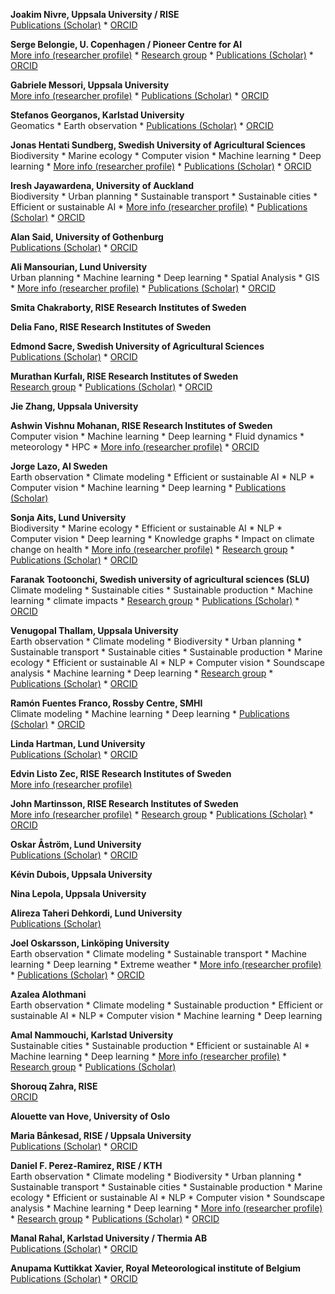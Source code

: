 <span title="Joakim is Professor of Computational Linguistics at Uppsala University. His research deals primarily with grammatical analysis, studying how we can analyze typologically different languages in a uniform way within the Universal Dependencies project, and how we can develop better computational models for automatic analysis within this framework. His teaching is mostly associated with the international Master&#x27;s Program in Language Technology. Joakim is also a co-PI of climes, the Swedish Centre for Impacts of Climate Extremes. Professor, Uppsala University / RISE."><strong>Joakim Nivre, Uppsala University / RISE</strong></span>
<br />
[Publications (Scholar)](https://scholar.google.se/citations?user=lLBHtFUAAAAJ) * [ORCID](https://orcid.org/0000-0002-7873-3971)

<span title="Research focus: Computer Vision &amp; Machine Learning. Professor, U. Copenhagen / Pioneer Centre for AI."><strong>Serge Belongie, U. Copenhagen / Pioneer Centre for AI</strong></span>
<br />
[More info (researcher profile)](https://sergebelongie.github.io) * [Research group](https://www.belongielab.org) * [Publications (Scholar)](https://scholar.google.com/citations?user=chD5XxkAAAAJ) * [ORCID](https://orcid.org/0000-0002-0388-5217)

<span title="Gabriele&#x27;s main research interests are physical drivers of extreme weather and extreme weather impacts. He uses a range of approaches, including dynamical systems theory, machine learning and other statistical analyses. Other research interests include meridional energy transport in the atmosphere and large-scale atmospheric dynamics. Professor, Uppsala University."><strong>Gabriele Messori, Uppsala University</strong></span>
<br />
[More info (researcher profile)](https://gmessori.eu/) * [Publications (Scholar)](https://scholar.google.com/citations?user=-WBcShwAAAAJ) * [ORCID](https://orcid.org/0000-0002-2032-5211)

<span title="Associate Professor, Karlstad University."><strong>Stefanos Georganos, Karlstad University</strong></span>
<br />
Geomatics *  Earth observation * [Publications (Scholar)](https://scholar.google.com/citations?user=OLTr-XYAAAAJ) * [ORCID](https://orcid.org/0000-0002-0001-2058)

<span title="Lecturer in ecology, working on ML applications for observing animals in the wild, mainly seabirds.  Associate Professor, Swedish University of Agricultural Sciences."><strong>Jonas Hentati Sundberg, Swedish University of Agricultural Sciences</strong></span>
<br />
Biodiversity *  Marine ecology *  Computer vision *  Machine learning *  Deep learning * [More info (researcher profile)](https://www.slu.se/cv/jonas-hentati-sundberg/) * [Publications (Scholar)](https://scholar.google.com/citations?user=dHsj2swAAAAJ&amp;hl=en) * [ORCID](https://orcid.org/0000-0002-3201-9262)

<span title="I am a lecturer in Urban Planning at the University of Auckland, bringing over 13 years of experience in both research and practice. My focus is on addressing climate change challenges, enhancing urban resilience, promoting regeneration, and advocating for environmental justice. I am particularly interested in understanding and mitigating the risks that urban areas encounter, especially those related to climate change and natural hazards. My research examines how cities can adapt to these increasing threats, emphasising resilience, risk reduction, and sustainable planning to protect communities and infrastructure. Assistant Professor, University of Auckland."><strong>Iresh Jayawardena, University of Auckland</strong></span>
<br />
Biodiversity *  Urban planning *  Sustainable transport *  Sustainable cities *  Efficient or sustainable AI * [More info (researcher profile)](https://profiles.auckland.ac.nz/i-jayawardena) * [Publications (Scholar)](https://scholar.google.com/citations?user=j8yEd4cAAAAJ&amp;hl=en) * [ORCID](https://orcid.org/0000-0002-5958-8668)

<span title="Alan Said is Associate Professor at University of Gothenburg. He holds a PhD from Technische Universität Berlin. Prior to joining the University of Gothenburg, Alan held positions in industry and academia. He was lecturer at University of Skövde (2016-2019), machine learning engineer 2014-2016 working on application of state of the art machine learning in a large scale production setting at Recorded Future. He was Senior Researcher (2014) working on recommender systems and evaluation in the Multimedia Computing research group at Delft University of Technology. He was awarded a Marie Curie Actions (MCA) Alain Bensoussan ERCIM Fellowship at Centrum Wiskunde &amp; Informatica (2013-2014) for work on evaluation of recommender and personalization systems. Alan&#x27;s research spans the fields of user modeling, personalization, recommender systems, evaluation, and reproducibility. He has worked in these fields in various national and international projects as researcher, leader, manager, PI, and proposal writer. He has published over 70 scientific works in top journals, conferences, workshops, and books. He has been nominated for and awarded several Best Paper and Poster awards for his research. Alan frequently serves on Program and Organization committees of top venues and journal such as ACM RecSys, WWW, ACM CIKM, ACM UMAP, ACM IUI, UMUAI, TWeb, TKDD. He is the Chair of the ACM RecSys Steering Committee (2023-2026). Associate Professor, University of Gothenburg."><strong>Alan Said, University of Gothenburg</strong></span>
<br />
[Publications (Scholar)](https://scholar.google.com/citations?user=j4cTzn0AAAAJ) * [ORCID](https://orcid.org/0000-0002-2929-0529)

<span title="Ali Mansourian is a Professor of Geomatics at the Department of Physical Geography and Ecosystem Science, Lund University, Sweden. He is Director of Lund University GIS Centre, and coordinator of the “GIS &amp; RS Master Programme”. He is a member of United Nation&#x27;s Global Geospatial Information Management (UN GGIM) Academic Network, and former council member of European AGILE (Association of Geographic Information Laboratories in Europe).  Mansourian has established research directions in Geospatial Artificial Intelligence (GeoAI) - which is the intersection of GISceince and Artificial Intelligence (AI)-, Spatial Data Infrastructures (SDI), and Multi-Criteria Decision Analysis (MCDA). He has also a long-standing research line in applications of Geographic Information Systems (GIS) in climate, epidemiology and heath, disaster risk management, land-use planning, and environmental management.  In his records, he has also coordination of several large international and national research and capacity building projects, evaluation of major EU/EC research grants, scientific program committee chair and/or organiser of several international conferences and workshops, supervision of PhD students and postdoc researches,  invited evaluation committee of PhD theses, and publication of scientific journal/conference papers, books/book chapters, and technical reports. Professor, Lund University."><strong>Ali Mansourian, Lund University</strong></span>
<br />
Urban planning *  Machine learning *  Deep learning *  Spatial Analysis *  GIS * [More info (researcher profile)](https://www.nateko.lu.se/ali-mansourian) * [Publications (Scholar)](https://scholar.google.com/citations?user=T6nSBNIAAAAJ&amp;hl=en) * [ORCID](https://orcid.org/0000-0001-6812-4307)

<span title="I am AI/ML expert, actively working with physics-informed AI/ML, ML for EO datasets and quantum ML. My research interests are quantum theory at the fundamental level, quantum simulations and algorithms, and big data simulations. Researcher (with a PhD), RISE Research Institutes of Sweden."><strong>Smita Chakraborty, RISE Research Institutes of Sweden</strong></span>
<br />


<span title="AI researcher with expertise in audio signals. Researcher (with a PhD), RISE Research Institutes of Sweden."><strong>Delia Fano, RISE Research Institutes of Sweden</strong></span>
<br />


<span title="Interested in spatial modeling, conservation, species distribution modeling, connectivity. Researcher (with a PhD), Swedish University of Agricultural Sciences."><strong>Edmond Sacre, Swedish University of Agricultural Sciences</strong></span>
<br />
[Publications (Scholar)](https://scholar.google.com/citations?user=6kgSitUAAAAJ&amp;hl=en) * [ORCID](https://orcid.org/0000-0002-2218-431X)

<span title="I am a computational linguist, working as a researcher at RISE and CLIMES project.  Researcher (with a PhD), RISE Research Institutes of Sweden."><strong>Murathan Kurfalı, RISE Research Institutes of Sweden</strong></span>
<br />
[Research group](https://www.climes.se/) * [Publications (Scholar)](https://scholar.google.com/citations?user=NK6-M_gAAAAJ&amp;hl=sv) * [ORCID](https://orcid.org/0000-0002-7020-8275)

<span title="Researcher (with a PhD), Uppsala University."><strong>Jie Zhang, Uppsala University</strong></span>
<br />


<span title="Researcher (with a PhD), RISE Research Institutes of Sweden."><strong>Ashwin Vishnu Mohanan, RISE Research Institutes of Sweden</strong></span>
<br />
Computer vision *  Machine learning *  Deep learning *  Fluid dynamics *  meteorology *  HPC * [More info (researcher profile)](https://fluid.quest) * [ORCID](https://orcid.org/0000-0002-2979-6327)

<span title="Researcher (with a PhD), AI Sweden."><strong>Jorge Lazo, AI Sweden</strong></span>
<br />
Earth observation *  Climate modeling *  Efficient or sustainable AI *  NLP *  Computer vision *  Machine learning *  Deep learning * [Publications (Scholar)](https://scholar.google.com/citations?user=R2vPpCUAAAAJ&amp;hl=en&amp;oi=ao)

<span title="Sonja leads a research group at the intersection of medicine, environmental science and data science at the Dept. of Experimental Medical Science, Cell Death, Lysosomes. They develop tools for text and image analysis and knowledge integration and apply them to research questions in medicine and environmental science. She also leads the computational research school COMPUTE and the &quot;AI in Medicine and Life Science&quot; focus area in AI Lund. Besides this, she is very engaged in open science and public outreach. Researcher (with a PhD), Lund University."><strong>Sonja Aits, Lund University</strong></span>
<br />
Biodiversity *  Marine ecology *  Efficient or sustainable AI *  NLP *  Computer vision *  Deep learning *  Knowledge graphs *  Impact on climate change on health * [More info (researcher profile)](https://portal.research.lu.se/en/persons/sonja-aits) * [Research group](https://aitslab.github.io/) * [Publications (Scholar)](https://scholar.google.com/citations?user=KTS-NNAAAAAJ) * [ORCID](https://orcid.org/0000-0002-1321-0678)

<span title="I work with statistical methods with different levels of complexity to understand climate change impacts on various processes and to forecast future impacts.  Researcher (with a PhD), Swedish university of agricultural sciences (SLU)."><strong>Faranak Tootoonchi, Swedish university of agricultural sciences (SLU)</strong></span>
<br />
Climate modeling *  Sustainable cities *  Sustainable production *  Machine learning *  climate impacts * [Research group](https://www.slu.se/en/ew-cv/faranak-tootoonchi/) * [Publications (Scholar)](https://scholar.google.com/citations?user=5XmN8AUAAAAJ&amp;hl=en) * [ORCID](https://orcid.org/0000-0001-5262-1712)

<span title="Researcher (with a PhD), Uppsala University ."><strong>Venugopal Thallam, Uppsala University </strong></span>
<br />
Earth observation *  Climate modeling *  Biodiversity *  Urban planning *  Sustainable transport *  Sustainable cities *  Sustainable production *  Marine ecology *  Efficient or sustainable AI *  NLP *  Computer vision *  Soundscape analysis *  Machine learning *  Deep learning * [Research group](https://www.uu.se/en/department/earth-sciences/research/air-water-and-landscape-science) * [Publications (Scholar)](https://scholar.google.com/citations?user=cIz45qQAAAAJ&amp;hl=en) * [ORCID](https://orcid.org/0000-0001-7771-1693)

<span title="My research consistently targets the physical mechanisms that enable climate predictability. This includes understanding how tropical dynamics influence atmospheric circulation over the Western Arctic and the North Atlantic-European sector. I have developed an experimental teleconnection-based seasonal prediction system at SMHI, designed to make teleconnections operationally useful for seasonal forecasting. This system exemplifies his ability to translate scientific discoveries into practical tools for climate.  I contribute to making a physically based application of machine learning methods to improve climate predictability, for example, designing deep convolutional neural networks (CNNs) for various applications: 1) downscaling coarse-resolution datasets, 2)detecting extreme events in large datasets, and 3) improving seasonal forecasts. I am a work package leader of two Horizon Europe projects (OptimESM and AI4PEX) in which we leverage ML-based solutions. Researcher (with a PhD), Rossby Centre, SMHI."><strong>Ramón Fuentes Franco, Rossby Centre, SMHI</strong></span>
<br />
Climate modeling *  Machine learning *  Deep learning * [Publications (Scholar)](https://scholar.google.com/citations?user=zjajzQEAAAAJ&amp;hl=en) * [ORCID](https://orcid.org/0000-0002-3085-0175)

<span title="Senior lecturer in mathematical statistics, with many years experience of applications in medicine and technical development, both internally and externally. Linda&#x27;s research focus is applied statistics in sustainability, medicine and technical development. Researcher (with a PhD), Lund University."><strong>Linda Hartman, Lund University</strong></span>
<br />
[Publications (Scholar)](https://scholar.google.com/citations?user=yY55qioAAAAJ) * [ORCID](https://orcid.org/0000-0002-1122-3109)

<span title="i&#x27;m edvin. PhD Student, RISE Research Institutes of Sweden."><strong>Edvin Listo Zec, RISE Research Institutes of Sweden</strong></span>
<br />
[More info (researcher profile)](https://edvinli.github.io)

<span title="PhD Student, RISE Research Institutes of Sweden."><strong>John Martinsson, RISE Research Institutes of Sweden</strong></span>
<br />
[More info (researcher profile)](https://johnmartinsson.github.io/) * [Research group](https://dl-group.se/) * [Publications (Scholar)](https://scholar.google.com/citations?user=sAMIwlMAAAAJ&amp;hl=sv&amp;oi=ao) * [ORCID](https://orcid.org/0000-0002-5032-4367)

<span title="I&#x27;m a PhD student at the Center for Mathematical Sciences focusing on anomaly detection and machine learning in earth observations and remote sensing. PhD Student, Lund University."><strong>Oskar Åström, Lund University</strong></span>
<br />
[Publications (Scholar)](https://scholar.google.com/citations?user=D864NLwAAAAJ) * [ORCID](https://orcid.org/0009-0005-5507-4829)

<span title="PhD Student, Uppsala University."><strong>Kévin Dubois, Uppsala University</strong></span>
<br />


<span title="Project Coordinator, Uppsala University."><strong>Nina Lepola, Uppsala University</strong></span>
<br />


<span title="PhD Student, Lund University."><strong>Alireza Taheri Dehkordi, Lund University</strong></span>
<br />
[Publications (Scholar)](https://scholar.google.com/citations?hl=en&amp;user=_ux1Jn0AAAAJ&amp;view_op=list_works&amp;sortby=pubdate)

<span title="In my research I work with probabilistic machine learning methods for modeling data with spatial and temporal dependencies. I am motivated by applications of machine learning to earth system modeling, such as weather forecasting and climate modeling. PhD Student, Linköping University."><strong>Joel Oskarsson, Linköping University</strong></span>
<br />
Earth observation *  Climate modeling *  Sustainable transport *  Machine learning *  Deep learning *  Extreme weather * [More info (researcher profile)](https://joeloskarsson.github.io/) * [Publications (Scholar)](https://scholar.google.com/citations?user=YQaxGpkAAAAJ) * [ORCID](https://orcid.org/0000-0002-8201-0282)

<span title="Industry."><strong>Azalea  Alothmani</strong></span>
<br />
Earth observation *  Climate modeling *  Sustainable production *  Efficient or sustainable AI *  NLP *  Computer vision *  Machine learning *  Deep learning

<span title="PhD student at Karlstad University working at the intersection of AI and Energy. Co-founder of AfriClimate AI (https://www.africlimate.ai) and co-chair of the Deep Learning Indaba (https://deeplearningindaba.com/2024/). PhD Student, Karlstad University."><strong>Amal Nammouchi, Karlstad University</strong></span>
<br />
Sustainable cities *  Sustainable production *  Efficient or sustainable AI *  Machine learning *  Deep learning * [More info (researcher profile)](https://www.kau.se/en/researchers/amal-nammouchi) * [Research group](https://www.uu.se/forskning/solve#:~:text=SOLVE%20är%20ett%20konsortium%20av,solenergi%20i%20det%20svenska%20elnätet.) * [Publications (Scholar)](https://scholar.google.se/citations?user=CALEjIEAAAAJ&amp;hl=en)

<span title="Research Engineer, RISE."><strong>Shorouq Zahra, RISE</strong></span>
<br />
[ORCID](https://orcid.org/0009-0007-2792-9345)

<span title="Alouette van Hove is a PhD candidate at the University of Oslo. Her research interests includes the development of a novel framework to estimate land surface fluxes at a regional scale. The framework makes use of sensor measurements from drones, data assimilation, atmospheric fluid dynamics modeling, and reinforcement learning techniques. The goal is to deliver high-resolution surface maps of greenhouse gas fluxes in northern landscapes for validation of climate models. PhD Student, University of Oslo."><strong>Alouette van Hove, University of Oslo</strong></span>
<br />


<span title="PhD Student, RISE / Uppsala University."><strong>Maria Bånkesad, RISE / Uppsala University</strong></span>
<br />
[Publications (Scholar)](https://scholar.google.com/citations?user=4tKNCSkAAAAJ) * [ORCID](https://orcid.org/0009-0007-5465-7170)

<span title="Machine Learning, Graph Neural Networks, Algorithmic ML, Optimization, Deep Learning . Researcher (non-PhD), RISE / KTH."><strong>Daniel F. Perez-Ramirez, RISE / KTH</strong></span>
<br />
Earth observation *  Climate modeling *  Biodiversity *  Urban planning *  Sustainable transport *  Sustainable cities *  Sustainable production *  Marine ecology *  Efficient or sustainable AI *  NLP *  Computer vision *  Soundscape analysis *  Machine learning *  Deep learning * [More info (researcher profile)](https://www.linkedin.com/in/danfperam) * [Research group](https://www.ri.se/en/person/daniel-perez) * [Publications (Scholar)](https://scholar.google.com/citations?user=uwMPsjsAAAAJ&amp;hl=en) * [ORCID](https://orcid.org/0000-0002-1322-4367)

<span title="PhD Student, Karlstad University / Thermia AB."><strong>Manal Rahal, Karlstad University / Thermia AB</strong></span>
<br />
[Publications (Scholar)](https://scholar.google.com/citations?user=OOv1n_wAAAAJ) * [ORCID](https://orcid.org/0009-0006-7733-8298)

<span title="PhD Student, Royal Meteorological institute of Belgium."><strong>Anupama Kuttikkat Xavier, Royal Meteorological institute of Belgium</strong></span>
<br />
[Publications (Scholar)](https://scholar.google.com/citations?user=hqNgE_8AAAAJ) * [ORCID](https://orcid.org/0000-0002-9783-8322)

